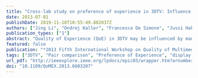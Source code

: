 ```yaml
---
title: "Cross-lab study on preference of experience in 3DTV: Influence from display technology and test environment"
date: 2013-07-01
publishDate: 2019-11-18T10:55:49.882037Z
authors: ["Jing Li", "Ondrej Kaller", "Francesca De Simone", "Jussi Hakala", "Dawid Juszka", "Patrick Le Callet"]
publication_types: ["1"]
abstract: "Quality of Experience (QoE) in 3DTV may be influenced by many factors, such as the viewing conditions, the characteristics of the panel of viewers, etc. In this study, the impact of two factors, namely the test environment and the display technology are analyzed. Particularly, two paired comparison experiments have been carried out to assess the overall preference of experience (PoE) for a set of 3D video sequences. The first experiment, performed at University of Nantes, allows comparing the results obtained in a standard laboratory versus living-room-like environment. No significance difference has been found. The second experiment, performed at Brno University, allows comparing the results obtained using stereoscopic display with shutter glasses versus polarized glasses. Significance difference could be identified depending on the video content. Since the same test material has been used in both locations, inter-laboratory correlation is also analyzed."
featured: false
publication: "*2013 Fifth International Workshop on Quality of Multimedia Experience (QoMEX)*"
tags: ["3DTV", "Pair comparison", "Preference of Experience", "display technology", "test environment"]
url_pdf: "http://ieeexplore.ieee.org/lpdocs/epic03/wrapper.htm?arnumber=6603207"
doi: "10.1109/QoMEX.2013.6603207"
---
```


